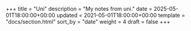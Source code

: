 +++
title = "Uni"
description = "My notes from uni."
date = 2025-05-01T18:00:00+00:00
updated = 2021-05-01T18:00:00+00:00
template = "docs/section.html"
sort_by = "date"
weight = 4
draft = false
+++
